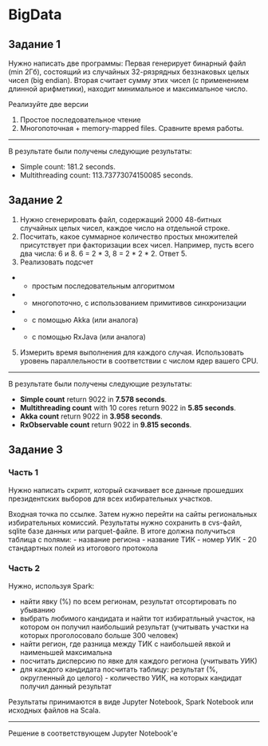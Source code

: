 # BigData

## Задание 1

Нужно написать две программы: Первая генерирует бинарный файл (min 2Гб), состоящий из случайных 32-рязрядных беззнаковых целых чисел (big endian). Вторая считает сумму этих чисел (с применением длинной арифметики), находит минимальное и максимальное число.

Реализуйте две версии 
1. Простое последовательное чтение 
2. Многопоточная + memory-mapped files. Сравните время работы.

<hr/>

В результате были получены следующие результаты:

- Simple count: 181.2 seconds.
- Multithreading count: 113.73773074150085 seconds.

## Задание 2

1. Нужно сгенерировать файл, содержащий 2000 48-битных случайных целых чисел, каждое число на отдельной строке.
2. Посчитать, какое суммарное количество простых множителей присутствует при факторизации всех чисел. Например, пусть всего два числа: 6 и 8. 6 = 2 * 3, 8 = 2 * 2 * 2. Ответ 5.
3. Реализовать подсчет
- - простым последовательным алгоритмом
- - многопоточно, с использованием примитивов синхронизации
- - с помощью Akka (или аналога)
- - c помощью RxJava (или аналога)
5. Измерить время выполнения для каждого случая. Использовать уровень параллельности в соответствии с числом ядер вашего CPU.

<hr/>

В результате были получены следующие результаты:

- **Simple count** return 9022 in **7.578 seconds**.
- **Multithreading count** with 10 cores return 9022 in **5.85 seconds**.
- **Akka count** return 9022 in **3.958 seconds**.
- **RxObservable count** return 9022 in **9.815 seconds**.

## Задание 3

### Часть 1
Нужно написать скрипт, который скачивает все данные прошедших президентских выборов для всех избирательных участков.

Входная точка по ссылке. Затем нужно перейти на сайты региональных избирательных комиссий. Результаты нужно сохранить в cvs-файл, sqlite базе данных или parquet-файле. В итоге должна получиться таблица с полями: - название региона - название ТИК - номер УИК - 20 стандартных полей из итогового протокола

### Часть 2
Нужно, используя Spark:

- найти явку (%) по всем регионам, результат отсортировать по убыванию 
- выбрать любимого кандидата и найти тот избиратльный участок, на котором он получил наибольший результат (учитывать участки на которых проголосовало больше 300 человек)
- найти регион, где разница между ТИК с наибольшей явкой и наименьшей максимальна 
- посчитать дисперсию по явке для каждого региона (учитывать УИК) 
- для каждого кандидата посчитать таблицу: результат (%, округленный до целого) - количество УИК, на которых кандидат получил данный результат

Результаты принимаются в виде Jupyter Notebook, Spark Notebook или исходных файлов на Scala.

<hr/>

Решение в соответствующем Jupyter Notebook'е
